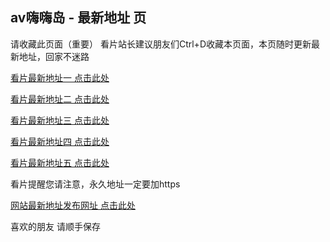  <div data-target="readme-toc.content" class="Box-body px-5 pb-5">
<article class="markdown-body entry-content container-lg" itemprop="text"><h1 tabindex="-1" dir="auto">
<a id="user-content-mimi---最新地址-页" class="anchor" aria-hidden="true" tabindex="-1" href="#mimi---最新地址-页">
</a>av嗨嗨岛 - 最新地址 页</h1>
<p dir="auto">请收藏此页面（重要）
看片站长建议朋友们Ctrl+D收藏本页面，本页随时更新最新地址，回家不迷路</p>
<p dir="auto"><a href="https://www.haidaoav.xyz/" rel="nofollow">看片最新地址一 点击此处</a></p>
<p dir="auto"><a href="https://www.hihikan.com/" rel="nofollow">看片最新地址二 点击此处</a></p>
<p dir="auto"><a href="https://www.a8467f0-5898b58b466f3eb83-752a7271.online/" rel="nofollow">看片最新地址三 点击此处</a></p>
<p dir="auto"><a href="https://www.hidaoav.xyz/" rel="nofollow">看片最新地址四 点击此处</a></p>
<p dir="auto"><a href="https://www.hihidao.com/" rel="nofollow">看片最新地址五 点击此处</a></p>
<p dir="auto">看片提醒您请注意，永久地址一定要加https</p>
<p dir="auto"><a href="https://www.hihidao.site/" rel="nofollow">网站最新地址发布网址 点击此处</a></p>
<p dir="auto">喜欢的朋友 请顺手保存</p>
</article>
</div>
 </div>
